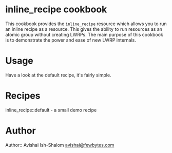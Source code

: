 # inline\_recipe cookbook
This cookbook provides the `inline_recipe` resource which allows you to run an inline recipe as a resource.
This gives the ability to run resources as an atomic group without creating LWRPs.
The main purpose of this cookbook is to demonstrate the power and ease of new LWRP internals.

# Usage
Have a look at the default recipe, it's fairly simple.

# Recipes
inline\_recipe::default - a small demo recipe

# Author

Author:: Avishai Ish-Shalom <avishai@fewbytes.com>

